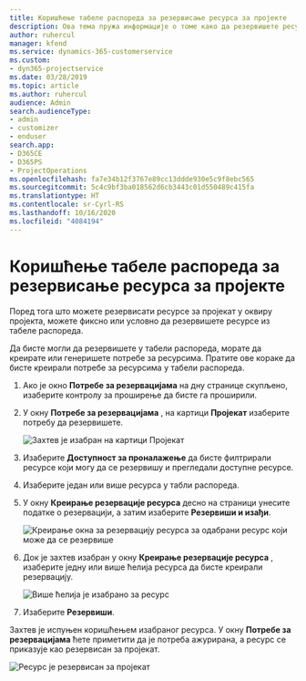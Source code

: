 ```yaml
---
title: Коришћење табеле распореда за резервисање ресурса за пројекте
description: Ова тема пружа информације о томе како да резервишете ресурсе.
author: ruhercul
manager: kfend
ms.service: dynamics-365-customerservice
ms.custom:
- dyn365-projectservice
ms.date: 03/28/2019
ms.topic: article
ms.author: ruhercul
audience: Admin
search.audienceType:
- admin
- customizer
- enduser
search.app:
- D365CE
- D365PS
- ProjectOperations
ms.openlocfilehash: fa7e34b12f3767e89cc13ddde930e5c9f8ebc565
ms.sourcegitcommit: 5c4c9bf3ba018562d6cb3443c01d550489c415fa
ms.translationtype: HT
ms.contentlocale: sr-Cyrl-RS
ms.lasthandoff: 10/16/2020
ms.locfileid: "4084194"
---
```

# <a name="use-the-schedule-board-to-book-project-resources"></a>Коришћење табеле распореда за резервисање ресурса за пројекте

Поред тога што можете резервисати ресурсе за пројекат у оквиру пројекта, можете фиксно или условно да резервишете ресурсе из табеле распореда.

Да бисте могли да резервишете у табели распореда, морате да креирате или генеришете потребе за ресурсима. Пратите ове кораке да бисте креирали потребе за ресурсима у табели распореда.

1. Ако је окно **Потребе за резервацијама** на дну странице скупљено, изаберите контролу за проширење да бисте га проширили.
2. У окну **Потребе за резервацијама** , на картици **Пројекат** изаберите потребу да резервишете.

    ![Захтев је изабран на картици Пројекат](media/Resource-Management-image73.png)

3. Изаберите **Доступност за проналажење** да бисте филтрирали ресурсе који могу да се резервишу и прегледали доступне ресурсе. 
4. Изаберите један или више ресурса у табли распореда. 
5. У окну **Креирање резервације ресурса** десно на страници унесите податке о резервацији, а затим изаберите **Резервиши и изађи**.

    ![Креирање окна за резервацију ресурса за одабрани ресурс који може да се резервише](media/Resource-Management-image74.png)

6. Док је захтев изабран у окну **Креирање резервације ресурса** , изаберите једну или више ћелија ресурса да бисте креирали резервацију.

    ![Више ћелија је изабрано за ресурс](media/Resource-Management-image75.png)

7. Изаберите **Резервиши**.

Захтев је испуњен коришћењем изабраног ресурса. У окну **Потребе за резервацијама** ћете приметити да је потреба ажурирана, а ресурс се приказује као резервисан за пројекат.

![Ресурс је резервисан за пројекат](media/Resource-Management-image76.png)

